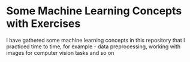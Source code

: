 # Some Machine Learning Concepts with Exercises

I have gathered some machine learning concepts in this repository that I practiced time to time, for example - data preprocessing, working with images for computer vision tasks and so on
